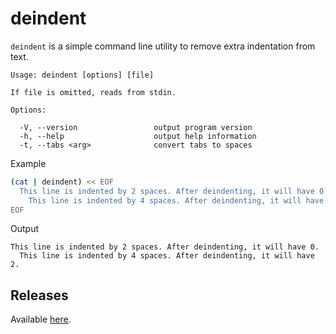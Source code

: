 # deindent

`deindent` is a simple command line utility to remove extra indentation from text.

```
Usage: deindent [options] [file]

If file is omitted, reads from stdin.

Options:

  -V, --version                 output program version
  -h, --help                    output help information
  -t, --tabs <arg>              convert tabs to spaces
```

Example

```bash
(cat | deindent) << EOF
  This line is indented by 2 spaces. After deindenting, it will have 0.
    This line is indented by 4 spaces. After deindenting, it will have 2.
EOF
```

Output

```
This line is indented by 2 spaces. After deindenting, it will have 0.
  This line is indented by 4 spaces. After deindenting, it will have 2.
```

## Releases

Available [here](https://soupbawx.com/deindent/).
